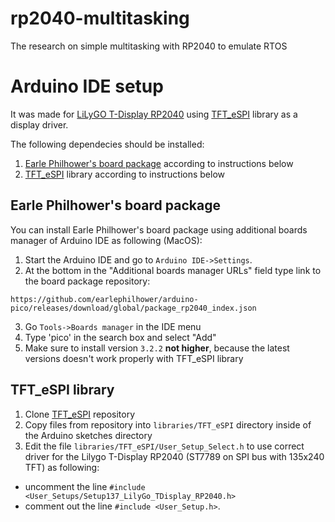 # rp2040-multitasking
The research on simple multitasking with RP2040 to emulate RTOS

# Arduino IDE setup

It was made for [LiLyGO T-Display RP2040](https://github.com/Xinyuan-LilyGO/LILYGO-T-display-RP2040/tree/main) 
using [TFT_eSPI](https://github.com/Bodmer/TFT_eSPI/tree/master) library as a display driver.

The following dependecies should be installed:
1. [Earle Philhower's board package](https://github.com/earlephilhower/arduino-pico) according to instructions below
2. [TFT_eSPI](https://github.com/Bodmer/TFT_eSPI/tree/master) library according to instructions below


## Earle Philhower's board package

You can install Earle Philhower's board package using additional boards manager of Arduino IDE as following (MacOS):
1. Start the Arduino IDE and go to `Arduino IDE->Settings`.
2. At the bottom in the "Additional boards manager URLs" field type link to the board package repository:
```shell
https://github.com/earlephilhower/arduino-pico/releases/download/global/package_rp2040_index.json
```
3. Go `Tools->Boards manager` in the IDE menu
4. Type 'pico' in the search box and select "Add"
5. Make sure to install version `3.2.2` **not higher**, because the latest versions doesn't work properly with TFT_eSPI library

## TFT_eSPI library

1. Clone [TFT_eSPI](https://github.com/Bodmer/TFT_eSPI/tree/master) repository
2. Copy files from repository into `libraries/TFT_eSPI` directory inside of the Arduino sketches directory
3. Edit the file `libraries/TFT_eSPI/User_Setup_Select.h` to use correct driver for the Lilygo T-Display RP2040 (ST7789 on SPI bus with 135x240 TFT) 
as following:
  - uncomment the line `#include <User_Setups/Setup137_LilyGo_TDisplay_RP2040.h>` 
  - comment out the line `#include <User_Setup.h>`.
